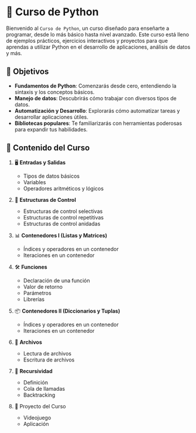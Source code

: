 # 🐍 Curso de Python
Bienvenido al `Curso de Python`, un curso diseñado para enseñarte a programar, desde lo más básico hasta nivel avanzado. Este curso está lleno de ejemplos prácticos, ejercicios interactivos y proyectos para que aprendas a utilizar Python en el desarrollo de aplicaciones, análisis de datos y más.

## 🚀 Objetivos
- **Fundamentos de Python**: Comenzarás desde cero, entendiendo la sintaxis y los conceptos básicos.
- **Manejo de datos**: Descubrirás cómo trabajar con diversos tipos de datos.
- **Automatización y Desarrollo**: Explorarás cómo automatizar tareas y desarrollar aplicaciones útiles.
- **Bibliotecas populares**: Te familiarizarás con herramientas poderosas para expandir tus habilidades.

## 📂 Contenido del Curso
1. 🖥️ **Entradas y Salidas**
   - Tipos de datos básicos  
   - Variables  
   - Operadores aritméticos y lógicos  

2. 🔄 **Estructuras de Control**
   - Estructuras de control selectivas  
   - Estructuras de control repetitivas  
   - Estructuras de control anidadas  

3. 📊 **Contenedores I (Listas y Matrices)**
   - Índices y operadores en un contenedor  
   - Iteraciones en un contenedor

4. 🛠️ **Funciones**
   - Declaración de una función  
   - Valor de retorno  
   - Parámetros 
   - Librerías

5. 📦 **Contenedores II (Diccionarios y Tuplas)**
   - Índices y operadores en un contenedor  
   - Iteraciones en un contenedor  

6. 📂 **Archivos**
   - Lectura de archivos  
   - Escritura de archivos 

7. 🔄 **Recursividad**
    - Definición  
    - Cola de llamadas  
    - Backtracking
  
8. 🚀 Proyecto del Curso
    - Videojuego
    - Aplicación
